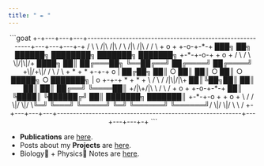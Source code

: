 ```yaml
---
title: " ✒️ "
---
```


<div style="text-align: center;">
```goat
     +-+---+---+---+----------------------------------------------------------+---+---+---+-+          
    / \ \ /|\ /|\ /                                                            \ /|\ /|\ / / \          
   + o + +-o-+-*-+ ███╗   ██╗     ██████╗     ████████╗    ███████╗    ███████╗ +-*-+-o-+ + o +          
  / \ / \ \|/|\|/+ ████╗  ██║    ██╔═══██╗    ╚══██╔══╝    ██╔════╝    ██╔════╝ +\|/+\|/ / \ / \          
 + * + * +-+-+ o | ██╔██╗ ██║ ○  ██║   ██║ ○     ██║    ○  █████╗   ○  ███████╗ | o +-+-+ * + * +          
  \ / \ / /|\|/|\+ ██║╚██╗██║    ██║   ██║       ██║       ██╔══╝      ╚════██║ +/|\+/|\ \ / \ /          
   + o + +-o-+-*-+ ██║ ╚████║    ╚██████╔╝       ██║       ███████╗    ███████║ +-*-+-o + + o +          
    \ / / \|/ \|/ \╚═╝  ╚═══╝     ╚═════╝        ╚═╝       ╚══════╝    ╚══════╝/ \|/ \|/ \ \ /          
     +-+---+---+---+----------------------------------------------------------+---+---+---+-+ 
```
</div>


* **Publications** are [here](/publications/).
* Posts about my **Projects** are [here](/projects/).
* Biology🧬 + Physics🔭 Notes are [here](/blog/biophy/).

